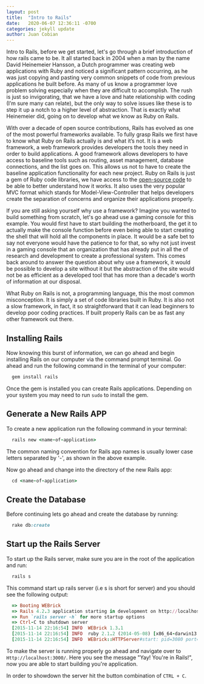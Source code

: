 ```yaml
---
layout: post
title:  "Intro to Rails"
date:   2020-06-07 12:36:11 -0700
categories: jekyll update
author: Juan Cobian
---
```


Intro to Rails, before we get started, let's go through a brief introduction of how rails came to be. It all started back 
in 2004 when a man by the name David Heinemeier Hansson, a Dutch programmer was creating web applications with Ruby and 
noticed a significant pattern occurring, as he was just copying and pasting very common snippets of code from previous 
applications he built before. As many of us know a programmer love problem solving especially when they are difficult to 
accomplish. The rush is just so invigorating, that we have a love and hate relationship with coding (I’m sure many can 
relate), but the only way to solve issues like these is to step it up a notch to a higher level of abstraction. That is 
exactly what Heinemeier did, going on to develop what we know as Ruby on Rails.

With over a decade of open source contributions, Rails has evolved as one of the most powerful frameworks available. To 
fully grasp Rails we first have to know what Ruby on Rails actually is and what it’s not. It is a web framework, a web 
framework provides developers the tools they need in order to build applications. A good framework allows developers to 
have access to baseline tools such as routing, asset management, database connections, and the list goes on. This allows 
us not to have to create the baseline application functionality for each new project. Ruby on Rails is just a gem of Ruby 
code libraries, we have access to the <a href="https://github.com/rails/rails">open-source code</a> to be able to better 
understand how it works. It also uses the very popular MVC format which stands for Model-View-Controller that helps 
developers create the separation of concerns and organize their applications properly.

If you are still asking yourself why use a framework? Imagine you wanted to build something from scratch, let's go ahead 
use a gaming console for this example. You would first have  to start building the motherboard, the get it to actually 
make the console function before even being able to start creating the shell that will hold all the components in place. 
It would be a safe bet to say not everyone would have the patience to for that, so why not just invest in a gaming console 
that an organization that has already put in all the of research and development to create a professional system. This 
comes back around to answer the question about why use a framework, it would be possible to develop a site without it but 
the abstraction of the site would not be as efficient as a developed tool that has more than a decade's worth of information 
at our disposal.

What Ruby on Rails is not, a programming language, this the most common misconception. It is simply a set of code libraries
built in Ruby. It is also not a slow framework, in fact, it so straightforward that it can lead beginners to develop poor
coding practices. If built properly Rails can be as fast any other framework out there.

## Installing Rails

Now knowing this burst of information, we can go ahead and begin installing Rails on our computer via the command prompt
terminal. Go ahead and run the following command in the terminal of your computer:

```ruby
  gem install rails
```

Once the gem is installed you can create Rails applications. Depending on your system you may need to run `sudo` to
install the gem.

## Generate a New Rails APP

To create a new application run the following command in your terminal:

```ruby
  rails new <name-of-application> 
```

The common naming convention for Rails app names is usually lower case letters separated by '-', as shown in the above
example.

Now go ahead and change into the directory of the new Rails app:

```ruby
  cd <name-of-application>
```

## Create the Database

Before continuing lets go ahead and create the database by running:

```ruby
  rake db:create
```

## Start up the Rails Server

To start up the Rails server, make sure you are in the root of the application and run:

```ruby
  rails s
```

This command start up rails server (i.e s is short for server) and you should see the following 
output:

```ruby
  => Booting WEBrick
  => Rails 4.2.3 application starting in development on http://localhost:3000
  => Run `rails server -h` for more startup options
  => Ctrl-C to shutdown server
  [2015-11-14 22:16:54] INFO  WEBrick 1.3.1
  [2015-11-14 22:16:54] INFO  ruby 2.1.2 (2014-05-08) [x86_64-darwin13.0]
  [2015-11-14 22:16:54] INFO  WEBrick::HTTPServer#start: pid=3080 port=3000
``` 

To make the server is running properly go ahead and navigate over to `Http://localhost:3000/`. Here you see the message
"Yay! You're in Rails!", now you are able to start building you're application.

In order to showdown the server hit the button combination of `CTRL + C`.